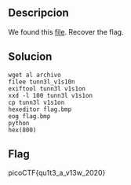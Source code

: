 ## Descripcion

We found this [file](https://mercury.picoctf.net/static/7b2d7c26630e977197022d0af09e3aeb/tunn3l_v1s10n). Recover the flag.
## Solucion
```
wget al archivo
filee tunn3l_v1s10n
exiftool tunn3l v1s1on
xxd -l 100 tunn3l v1s1on
cp tunn3l v1s1on
hexeditor flag.bmp
eog flag.bmp
python
hex(800)
```

## Flag
picoCTF{qu1t3_a_v13w_2020}